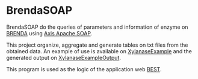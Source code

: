 # BrendaSOAP

BrendaSOAP do the queries of parameters and information of enzyme on [BRENDA](https://www.brenda-enzymes.org/) using [Axis Apache SOAP](http://axis.apache.org/axis/).

This project organize, aggregate and generate tables on txt files from the obtained data. An example of use is available on [XylanaseExample](https://github.com/StarBrand/BrendaSOAP/blob/master/src/main/XylanaseExample.java) and the generated output on [XylanaseExampleOutput](https://github.com/StarBrand/BrendaSOAP/tree/master/XylanaseExampleOutput).

This program is used as the logic of the application web [BEST](https://github.com/StarBrand/BEST).
